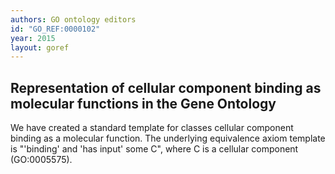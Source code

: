 ```yaml
---
authors: GO ontology editors
id: "GO_REF:0000102"
year: 2015
layout: goref
---
```


## Representation of cellular component binding as molecular functions in the Gene Ontology

We have created a standard template for classes cellular component binding as a molecular function. The underlying equivalence axiom template is "'binding' and 'has input' some C", where C is a cellular component (GO:0005575).
